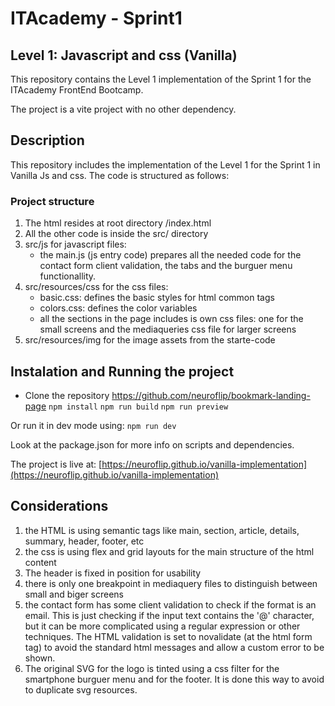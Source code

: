 # ITAcademy - Sprint1
## Level 1: Javascript and css (Vanilla)

This repository contains the Level 1 implementation of the Sprint 1 for the ITAcademy FrontEnd Bootcamp.

The project is a vite project with no other dependency.

## Description

This repository includes the implementation of the Level 1 for the Sprint 1 in Vanilla Js and css. The code is structured as follows:

### Project structure

1. The html resides at root directory /index.html
2. All the other code is inside the src/ directory
3. src/js for javascript files: 
    - the main.js (js entry code) prepares all the needed code for the contact form client validation, the tabs and the burguer menu functionallity.
4. src/resources/css for the css files: 
    - basic.css: defines the basic styles for html common tags
    - colors.css: defines the color variables
    - all the sections in the page includes is own css files: one for the small screens and the mediaqueries css file for larger screens
5. src/resources/img for the image assets from the starte-code


## Instalation and Running the project

- Clone the repository https://github.com/neuroflip/bookmark-landing-page
`npm install`
`npm run build`
`npm run preview`

Or run it in dev mode using:
`npm run dev`

Look at the package.json for more info on scripts and dependencies.

The project is live at: [https://neuroflip.github.io/vanilla-implementation](https://neuroflip.github.io/vanilla-implementation)

## Considerations

1. the HTML is using semantic tags like main, section, article, details, summary, header, footer, etc
2. the css is using flex and grid layouts for the main structure of the html content
3. The header is fixed in position for usability
4. there is only one breakpoint in mediaquery files to distinguish between small and biger screens
5. the contact form has some client validation to check if the format is an email. This is just checking if the input text contains the '@' character, but it can be more complicated using a regular expression or other techniques. The HTML validation is set to novalidate (at the html form tag) to avoid the standard html messages and allow a custom error to be shown.
6. The original SVG for the logo is tinted using a css filter for the smartphone burguer menu and for the footer. It is done this way to avoid to duplicate svg resources.

